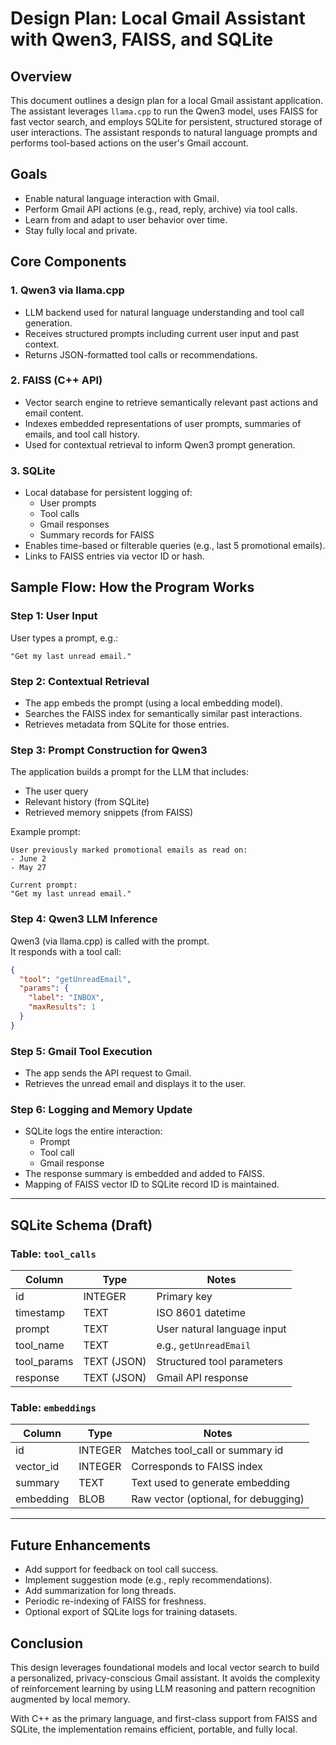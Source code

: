 # Design Plan: Local Gmail Assistant with Qwen3, FAISS, and SQLite

## Overview

This document outlines a design plan for a local Gmail assistant application. The assistant leverages `llama.cpp` to run the Qwen3 model, uses FAISS for fast vector search, and employs SQLite for persistent, structured storage of user interactions. The assistant responds to natural language prompts and performs tool-based actions on the user's Gmail account.

## Goals

- Enable natural language interaction with Gmail.
- Perform Gmail API actions (e.g., read, reply, archive) via tool calls.
- Learn from and adapt to user behavior over time.
- Stay fully local and private.

## Core Components

### 1. Qwen3 via llama.cpp

- LLM backend used for natural language understanding and tool call generation.
- Receives structured prompts including current user input and past context.
- Returns JSON-formatted tool calls or recommendations.

### 2. FAISS (C++ API)

- Vector search engine to retrieve semantically relevant past actions and email content.
- Indexes embedded representations of user prompts, summaries of emails, and tool call history.
- Used for contextual retrieval to inform Qwen3 prompt generation.

### 3. SQLite

- Local database for persistent logging of:
  - User prompts
  - Tool calls
  - Gmail responses
  - Summary records for FAISS
- Enables time-based or filterable queries (e.g., last 5 promotional emails).
- Links to FAISS entries via vector ID or hash.

## Sample Flow: How the Program Works

### Step 1: User Input

User types a prompt, e.g.:

```
"Get my last unread email."
```

### Step 2: Contextual Retrieval

- The app embeds the prompt (using a local embedding model).
- Searches the FAISS index for semantically similar past interactions.
- Retrieves metadata from SQLite for those entries.

### Step 3: Prompt Construction for Qwen3

The application builds a prompt for the LLM that includes:
- The user query
- Relevant history (from SQLite)
- Retrieved memory snippets (from FAISS)

Example prompt:

```
User previously marked promotional emails as read on:
- June 2
- May 27

Current prompt:
"Get my last unread email."
```

### Step 4: Qwen3 LLM Inference

Qwen3 (via llama.cpp) is called with the prompt.  
It responds with a tool call:

```json
{
  "tool": "getUnreadEmail",
  "params": {
    "label": "INBOX",
    "maxResults": 1
  }
}
```

### Step 5: Gmail Tool Execution

- The app sends the API request to Gmail.
- Retrieves the unread email and displays it to the user.

### Step 6: Logging and Memory Update

- SQLite logs the entire interaction:
  - Prompt
  - Tool call
  - Gmail response
- The response summary is embedded and added to FAISS.
- Mapping of FAISS vector ID to SQLite record ID is maintained.

---

## SQLite Schema (Draft)

### Table: `tool_calls`

| Column      | Type        | Notes                          |
|-------------|-------------|--------------------------------|
| id          | INTEGER     | Primary key                    |
| timestamp   | TEXT        | ISO 8601 datetime              |
| prompt      | TEXT        | User natural language input    |
| tool_name   | TEXT        | e.g., `getUnreadEmail`         |
| tool_params | TEXT (JSON) | Structured tool parameters     |
| response    | TEXT (JSON) | Gmail API response             |

### Table: `embeddings`

| Column      | Type    | Notes                              |
|-------------|---------|------------------------------------|
| id          | INTEGER | Matches tool_call or summary id    |
| vector_id   | INTEGER | Corresponds to FAISS index         |
| summary     | TEXT    | Text used to generate embedding    |
| embedding   | BLOB    | Raw vector (optional, for debugging) |

---

## Future Enhancements

- Add support for feedback on tool call success.
- Implement suggestion mode (e.g., reply recommendations).
- Add summarization for long threads.
- Periodic re-indexing of FAISS for freshness.
- Optional export of SQLite logs for training datasets.

## Conclusion

This design leverages foundational models and local vector search to build a personalized, privacy-conscious Gmail assistant. It avoids the complexity of reinforcement learning by using LLM reasoning and pattern recognition augmented by local memory.

With C++ as the primary language, and first-class support from FAISS and SQLite, the implementation remains efficient, portable, and fully local.
